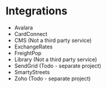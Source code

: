 # Integrations

- Avalara
- CardConnect
- CMS (Not a third party service)
- ExchangeRates
- FreightPop
- Library (Not a third party service)
- SendGrid (Todo - separate project)
- SmartyStreets
- Zoho (Todo - separate project)
